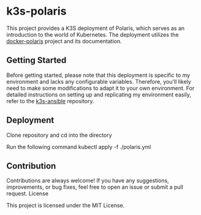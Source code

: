 # k3s-polaris

This project provides a K3S deployment of Polaris, which serves as an introduction to the world of Kubernetes. The deployment utilizes the [docker-polaris](https://github.com/ogarcia/docker-polaris) project and its documentation.



## Getting Started

Before getting started, please note that this deployment is specific to my environment and lacks any configurable variables. Therefore, you'll likely need to make some modifications to adapt it to your own environment. For detailed instructions on setting up and replicating my environment easily, refer to the [k3s-ansible](https://github.com/techno-tim/k3s-ansible) repository.


## Deployment

Clone repository and cd into the directory

Run the following command
  kubectl apply -f ./polaris.yml


## Contribution

Contributions are always welcome! If you have any suggestions, improvements, or bug fixes, feel free to open an issue or submit a pull request.
License

This project is licensed under the MIT License.
